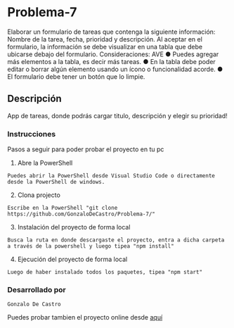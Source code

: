 # Problema-7

Elaborar un formulario de tareas que contenga la siguiente información: Nombre de la
tarea, fecha, prioridad y descripción. Al aceptar en el formulario, la información se debe
visualizar en una tabla que debe ubicarse debajo del formulario. Consideraciones:
AVE
● Puedes agregar más elementos a la tabla, es decir más tareas.
● En la tabla debe poder editar o borrar algún elemento usando un ícono o
funcionalidad acorde.
● El formulario debe tener un botón que lo limpie.

## Descripción

App de tareas, donde podrás cargar titulo, descripción y elegir su prioridad!

### Instrucciones

Pasos a seguir para poder probar el proyecto en tu pc

1. Abre la PowerShell

```
Puedes abrir la PowerShell desde Visual Studio Code o directamente desde la PowerShell de windows.
```

2. Clona projecto

```
Escribe en la PowerShell "git clone https://github.com/GonzaloDeCastro/Problema-7/"
```

3. Instalación del proyecto de forma local

```
Busca la ruta en donde descargaste el proyecto, entra a dicha carpeta a través de la powershell y luego tipea "npm install"
```

4. Ejecución del proyecto de forma local

```
Luego de haber instalado todos los paquetes, tipea "npm start"
```

### Desarrollado por

```
Gonzalo De Castro
```

Puedes probar tambien el proyecto online desde [aquí](https://gonzalodecastro.github.io/Problema-7/)
